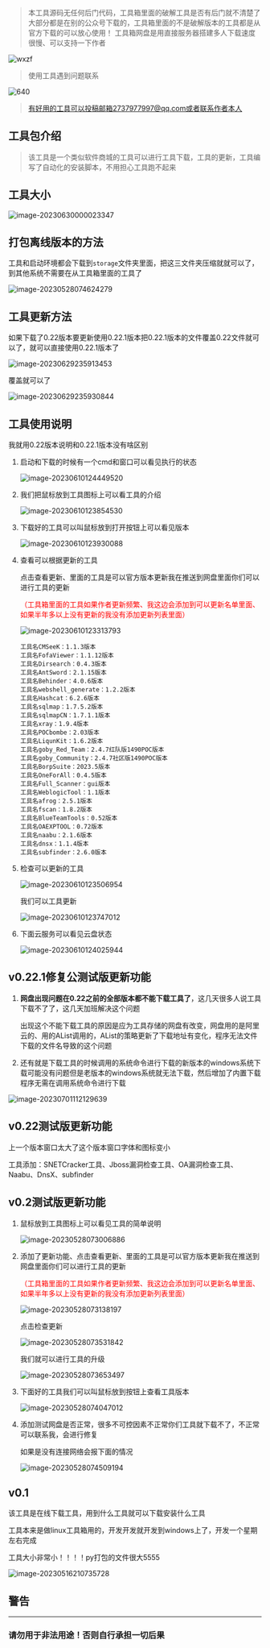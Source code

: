 > 本工具源码无任何后门代码，工具箱里面的破解工具是否有后门就不清楚了大部分都是在别的公众号下载的，工具箱里面的不是破解版本的工具都是从官方下载的可以放心使用！
> 工具箱网盘是用直接服务器搭建多人下载速度很慢、可以支持一下作者

![wxzf](https://zssnp-1301606049.cos.ap-nanjing.myqcloud.com/img/wxzf.jpg)

> 使用工具遇到问题联系

![640](https://zssnp-1301606049.cos.ap-nanjing.myqcloud.com/img/640.jpeg)

> 有好用的工具可以投稿邮箱2737977997@qq.com或者联系作者本人




## 工具包介绍

> 该工具是一个类似软件商城的工具可以进行工具下载，工具的更新，工具编写了自动化的安装脚本，不用担心工具跑不起来

## 工具大小

![image-20230630000023347](https://zssnp-1301606049.cos.ap-nanjing.myqcloud.com/img/image-20230630000023347.png)



## 打包离线版本的方法

工具和启动环境都会下载到`storage`文件夹里面，把这三文件夹压缩就就可以了，到其他系统不需要在从工具箱里面的工具了

![image-20230528074624279](https://zssnp-1301606049.cos.ap-nanjing.myqcloud.com/img/image-20230528074624279.png)



## 工具更新方法

如果下载了0.22版本要更新使用0.22.1版本把0.22.1版本的文件覆盖0.22文件就可以了，就可以直接使用0.22.1版本了

![image-20230629235913453](https://zssnp-1301606049.cos.ap-nanjing.myqcloud.com/img/image-20230629235913453.png)

覆盖就可以了

![image-20230629235930844](https://zssnp-1301606049.cos.ap-nanjing.myqcloud.com/img/image-20230629235930844.png)

## 工具使用说明

我就用0.22版本说明和0.22.1版本没有啥区别

1. 启动和下载的时候有一个cmd和窗口可以看见执行的状态

   ![image-20230610124449520](https://zssnp-1301606049.cos.ap-nanjing.myqcloud.com/img/image-20230610124449520.png)

2. 我们把鼠标放到工具图标上可以看工具的介绍

   ![image-20230610123854530](https://zssnp-1301606049.cos.ap-nanjing.myqcloud.com/img/image-20230610123854530.png)

3. 下载好的工具可以叫鼠标放到打开按钮上可以看见版本

   ![image-20230610123930088](https://zssnp-1301606049.cos.ap-nanjing.myqcloud.com/img/image-20230610123930088.png)

4. 查看可以根据更新的工具

   点击查看更新、里面的工具是可以官方版本更新我在推送到网盘里面你们可以进行工具的更新

   <font color=FF0000> （工具箱里面的工具如果作者更新频繁、我这边会添加到可以更新名单里面、如果半年多以上没有更新的我没有添加更新列表里面） </font>

   ![image-20230610123313793](https://zssnp-1301606049.cos.ap-nanjing.myqcloud.com/img/image-20230610123313793.png)

    ```
   工具名CMSeeK：1.1.3版本
   工具名FofaViewer：1.1.12版本
   工具名Dirsearch：0.4.3版本
   工具名AntSword：2.1.15版本
   工具名Behinder：4.0.6版本
   工具名webshell_generate：1.2.2版本
   工具名Hashcat：6.2.6版本
   工具名sqlmap：1.7.5.2版本
   工具名sqlmapCN：1.7.1.1版本
   工具名xray：1.9.4版本
   工具名POCbombe：2.03版本
   工具名LiqunKit：1.6.2版本
   工具名goby_Red_Team：2.4.7红队版1490POC版本
   工具名goby_Community：2.4.7社区版1490POC版本
   工具名BorpSuite：2023.5版本
   工具名OneForAll：0.4.5版本
   工具名Full_Scanner：gui版本
   工具名WeblogicTool：1.1版本
   工具名afrog：2.5.1版本
   工具名fscan：1.8.2版本
   工具名BlueTeamTools：0.52版本
   工具名OAEXPTOOL：0.72版本
   工具名naabu：2.1.6版本
   工具名dnsx：1.1.4版本
   工具名subfinder：2.6.0版本
    ```

5. 检查可以更新的工具

   ![image-20230610123506954](https://zssnp-1301606049.cos.ap-nanjing.myqcloud.com/img/image-20230610123506954.png)

   我们可以工具更新

   ![image-20230610123747012](https://zssnp-1301606049.cos.ap-nanjing.myqcloud.com/img/image-20230610123747012.png)

6. 下面云服务可以看见云盘状态

   ![image-20230610124025944](https://zssnp-1301606049.cos.ap-nanjing.myqcloud.com/img/image-20230610124025944.png)

## v0.22.1修复公测试版更新功能

1. **网盘出现问题在0.22之前的全部版本都不能下载工具了**，这几天很多人说工具下载不了了，这几天加班解决这个问题

   出现这个不能下载工具的原因是应为工具存储的网盘有改变，网盘用的是阿里云的、用的AList调用的，AList的策略更新了下载地址有变化，程序无法文件下载的文件名导致的这个问题

2. 还有就是下载工具的时候调用的系统命令进行下载的新版本的windows系统下载可能没有问题但是老版本的windows系统就无法下载，然后增加了内置下载程序无需在调用系统命令进行下载

![image-20230701112129639](https://zssnp-1301606049.cos.ap-nanjing.myqcloud.com/img/image-20230701112129639.png)

## v0.22测试版更新功能

上一个版本窗口太大了这个版本窗口字体和图标变小

工具添加：SNETCracker工具、Jboss漏洞检查工具、OA漏洞检查工具、Naabu、DnsX、subfinder 

## v0.2测试版更新功能

1. 鼠标放到工具图标上可以看见工具的简单说明

   ![image-20230528073006886](https://zssnp-1301606049.cos.ap-nanjing.myqcloud.com/img/image-20230528073006886.png)

2. 添加了更新功能、点击查看更新、里面的工具是可以官方版本更新我在推送到网盘里面你们可以进行工具的更新

   <font color=FF0000> （工具箱里面的工具如果作者更新频繁、我这边会添加到可以更新名单里面、如果半年多以上没有更新的我没有添加更新列表里面） </font>

   ![image-20230528073138197](https://zssnp-1301606049.cos.ap-nanjing.myqcloud.com/img/image-20230528073138197.png)

   点击检查更新

   ![image-20230528073531842](https://zssnp-1301606049.cos.ap-nanjing.myqcloud.com/img/image-20230528073531842.png)

   我们就可以进行工具的升级

   ![image-20230528073653497](https://zssnp-1301606049.cos.ap-nanjing.myqcloud.com/img/image-20230528073653497.png)

3. 下面好的工具我们可以叫鼠标放到按钮上查看工具版本

   ![image-20230528074047012](https://zssnp-1301606049.cos.ap-nanjing.myqcloud.com/img/image-20230528074047012.png)

4. 添加测试网盘是否正常，很多不可控因素不正常你们工具就下载不了，不正常可以联系我，会进行修复

   如果是没有连接网络会报下面的情况

   ![image-20230528074509194](https://zssnp-1301606049.cos.ap-nanjing.myqcloud.com/img/image-20230528074509194.png)





## v0.1

该工具是在线下载工具，用到什么工具就可以下载安装什么工具

工具本来是做linux工具箱用的，开发开发就开发到windows上了，开发一个星期左右完成

工具大小非常小！！！！py打包的文件很大5555

![image-20230516210735728](https://zssnp-1301606049.cos.ap-nanjing.myqcloud.com/img/image-20230516210735728.png)


## 警告

***
### 请勿用于非法用途！否则自行承担一切后果

